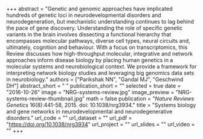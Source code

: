 +++
abstract = "Genetic and genomic approaches have implicated hundreds of genetic loci in neurodevelopmental disorders and neurodegeneration, but mechanistic understanding continues to lag behind the pace of gene discovery. Understanding the role of specific genetic variants in the brain involves dissecting a functional hierarchy that encompasses molecular pathways, diverse cell types, neural circuits and, ultimately, cognition and behaviour. With a focus on transcriptomics, this Review discusses how high-throughput molecular, integrative and network approaches inform disease biology by placing human genetics in a molecular systems and neurobiological context. We provide a framework for interpreting network biology studies and leveraging big genomics data sets in neurobiology."
authors = ["Parikshak NN", "Gandal MJ", "Geschwind DH"]
abstract_short = " "
publication_short = ""
selected = true
date = "2016-10-26"
image = "NRG-systems-review.jpg"
image_preview = "NRG-systems-review-thumbnail.jpg"
math = false
publication = "*Nature Reviews Genetics* 16(8):441-58, 2015. doi: 10.1038/nrg3934."
title = "Systems biology and gene networks in neurodevelopmental and neurodegenerative disorders."
url_code = ""
url_dataset = ""
url_pdf = "https://doi.org/10.1038/nrg3934"
url_project = ""
url_slides = ""
url_video = ""
+++
